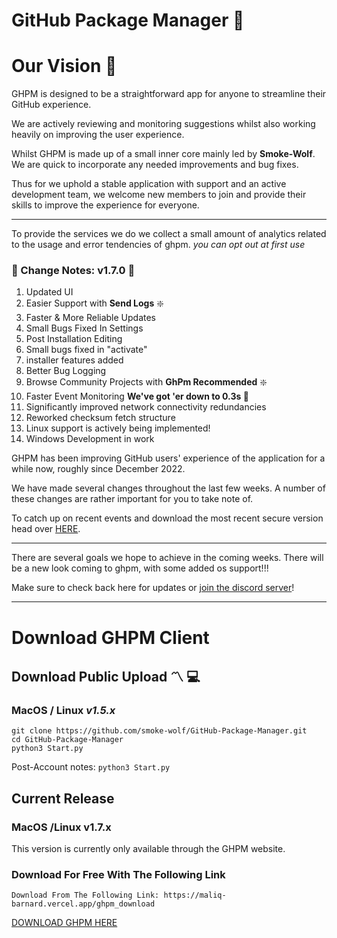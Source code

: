 

# GitHub Package Manager  :low_brightness:

# Our Vision :stars:
GHPM is designed to be a straightforward app for anyone to streamline their GitHub experience. 

We are actively reviewing and monitoring suggestions whilst also working heavily on improving the user experience. 

Whilst GHPM is made up of a small inner core mainly led by **Smoke-Wolf**. We are quick to incorporate any needed improvements and bug fixes. 

Thus for we uphold a stable application with support and an active development team, we welcome new members to join and provide their skills to improve the experience for everyone.

---
To provide the services we do we collect a small amount of analytics related to the usage and error tendencies of ghpm. 
*you can opt out at first use*


### :currency_exchange: Change Notes: v1.7.0 :currency_exchange:

 

 1. Updated UI
 2. Easier Support with **Send Logs**  :sparkle:
 3. Faster & More Reliable Updates
 4. Small Bugs Fixed In Settings
 5. Post Installation Editing
 6. Small bugs fixed in "activate"
 7. installer features added
 8. Better Bug Logging
 9. Browse Community Projects with **GhPm Recommended**  :sparkle:
 10. Faster Event Monitoring **We've got 'er down to 0.3s	:pray:**
 11. Significantly improved network connectivity redundancies
 12. Reworked checksum fetch structure
 13. Linux support is actively being implemented!
 14. Windows Development in work

GHPM has been improving GitHub users' experience of the application for a while now, roughly since December 2022. 

We have made several changes throughout the last few weeks. A number of these changes are rather important for you to take note of.

To catch up on recent events and download the most recent secure version head over [HERE](https://maliq-barnard.vercel.app/ghpm_download.html).

-----

There are several goals we hope to achieve in the coming weeks. There will be a new look coming to ghpm, with some added os support!!!

Make sure to check back here for updates or [join the discord server](https://discord.gg/j95ghjqsz)!



-----
# Download GHPM Client

## Download Public Upload  :part_alternation_mark: :computer:

### MacOS / Linux *v1.5.x*
	git clone https://github.com/smoke-wolf/GitHub-Package-Manager.git
	cd GitHub-Package-Manager
	python3 Start.py
	
Post-Account notes:
`python3 Start.py `

## Current Release
### MacOS /Linux v1.7.x
This version is currently only available through the GHPM website.
	
### Download For Free With The Following Link
	
	Download From The Following Link: https://maliq-barnard.vercel.app/ghpm_download
	
[DOWNLOAD GHPM HERE](https://maliq-barnard.vercel.app/ghpm_download.html)
